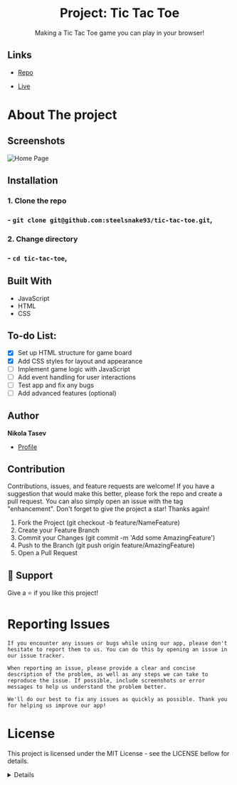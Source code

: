  <h1 align="center">Project: Tic Tac Toe</h1>

 <p align="center">Making a Tic Tac Toe game you can play in your browser!</p>
    

## Links

- [Repo](https://github.com/steelsnake93/tic-tac-toe.git<project-name> "<tic-tac-toe> Repo")

- [Live](<Homepage url> "Live View")

# About The project

## Screenshots

![Home Page](/screenshots/1.png "Home Page")

## Installation

### 1. Clone the repo

### - `git clone git@github.com:steelsnake93/tic-tac-toe.git`,

### 2. Change directory

### - `cd tic-tac-toe`,

## Built With

- JavaScript
- HTML
- CSS

## To-do List:

- [x] Set up HTML structure for game board
- [x] Add CSS styles for layout and appearance
- [ ] Implement game logic with JavaScript
- [ ] Add event handling for user interactions
- [ ] Test app and fix any bugs
- [ ] Add advanced features (optional)

## Author

**Nikola Tasev**

- [Profile](https://github.com/steelsnake93 "Nikola Tasev")

## Contribution

Contributions, issues, and feature requests are welcome!
If you have a suggestion that would make this better, please fork the repo and create a pull request. You can also simply open an issue with the tag "enhancement". Don't forget to give the project a star! Thanks again!

 1. Fork the Project (git checkout -b feature/NameFeature)
 2. Create your Feature Branch
 3. Commit your Changes (git commit -m 'Add some AmazingFeature')
 4. Push to the Branch (git push origin feature/AmazingFeature)
 5. Open a Pull Request

## 🤝 Support

Give a ⭐️ if you like this project!

# Reporting Issues

    If you encounter any issues or bugs while using our app, please don't hesitate to report them to us. You can do this by opening an issue in our issue tracker.

    When reporting an issue, please provide a clear and concise description of the problem, as well as any steps we can take to reproduce the issue. If possible, include screenshots or error messages to help us understand the problem better.

    We'll do our best to fix any issues as quickly as possible. Thank you for helping us improve our app!

# License
This project is licensed under the MIT License - see the LICENSE bellow for details.

<details>
Copyright (c) 2012-2022 Scott Chacon and others

Permission is hereby granted, free of charge, to any person obtaining
a copy of this software and associated documentation files (the
"Software"), to deal in the Software without restriction, including
without limitation the rights to use, copy, modify, merge, publish,
distribute, sublicense, and/or sell copies of the Software, and to
permit persons to whom the Software is furnished to do so, subject to
the following conditions:

The above copyright notice and this permission notice shall be
included in all copies or substantial portions of the Software.

THE SOFTWARE IS PROVIDED "AS IS", WITHOUT WARRANTY OF ANY KIND,
EXPRESS OR IMPLIED, INCLUDING BUT NOT LIMITED TO THE WARRANTIES OF
MERCHANTABILITY, FITNESS FOR A PARTICULAR PURPOSE AND
NONINFRINGEMENT. IN NO EVENT SHALL THE AUTHORS OR COPYRIGHT HOLDERS BE
LIABLE FOR ANY CLAIM, DAMAGES OR OTHER LIABILITY, WHETHER IN AN ACTION
OF CONTRACT, TORT OR OTHERWISE, ARISING FROM, OUT OF OR IN CONNECTION
WITH THE SOFTWARE OR THE USE OR OTHER DEALINGS IN THE SOFTWARE.
</details>